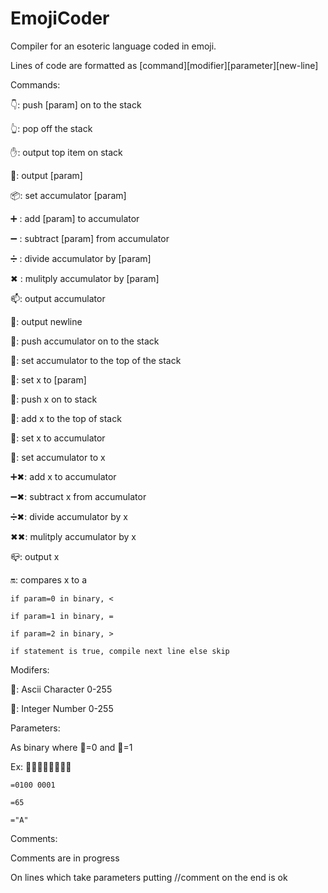# EmojiCoder
Compiler for an esoteric language coded in emoji. 


Lines of code are formatted as [command][modifier][parameter][new-line]


Commands:

👇: push [param] on to the stack

👆: pop off the stack

✋: output top item on stack

👋:	output [param] 

📦: set accumulator [param]

➕ : add [param] to accumulator 

➖ : subtract [param] from accumulator 

➗ : divide accumulator by [param]

✖ : mulitply accumulator by [param]

📫: output accumulator

📝: output newline

🔻: push accumulator on to the stack

🔺: set accumulator to the top of the stack

🎒: set x to [param]

🚥: push x on to stack

🚦: add x to the top of stack

🔹: set x to accumulator

🔸: set accumulator to x

➕✖: add x to accumulator 

➖✖: subtract x from accumulator 

➗✖: divide accumulator by x

✖✖: mulitply accumulator by x

📪: output x

🔛: compares x to a

	if param=0 in binary, <

	if param=1 in binary, =

	if param=2 in binary, >

	if statement is true, compile next line else skip

 
Modifers:

🔡: Ascii Character 0-255

🔢: Integer Number 0-255


Parameters:

As binary where 🌚=0 and 🌝=1

Ex: 🌚🌝🌚🌚🌚🌚🌚🌝

	=0100 0001

	=65

	="A"


Comments:

Comments are in progress

On lines which take parameters putting //comment on the end is ok
